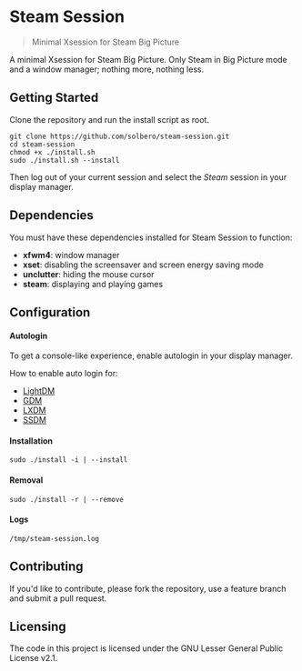 # Steam Session
> Minimal Xsession for Steam Big Picture

A minimal Xsession for Steam Big Picture. Only Steam in Big Picture mode and a window manager; nothing more, nothing less.

## Getting Started

Clone the repository and run the install script as root.

```shell
git clone https://github.com/solbero/steam-session.git
cd steam-session
chmod +x ./install.sh
sudo ./install.sh --install
```

Then log out of your current session and select the *Steam* session in your display manager.

## Dependencies

You must have these dependencies installed for Steam Session to function:

* **xfwm4**: window manager
* **xset**: disabling the screensaver and screen energy saving mode
* **unclutter**: hiding the mouse cursor
* **steam**: displaying and playing games

## Configuration

#### Autologin

To get a console-like experience, enable autologin in your display manager.

How to enable auto login for:
* [LightDM](https://wiki.archlinux.org/title/LightDM#Enabling_autologin)
* [GDM](https://wiki.archlinux.org/title/GDM#Automatic_login)
* [LXDM](https://wiki.archlinux.org/title/LXDM#Autologin)
* [SSDM](https://wiki.archlinux.org/title/SDDM#Autologin)

#### Installation

```shell
sudo ./install -i | --install
```

#### Removal

```shell
sudo ./install -r | --remove
```

#### Logs

```shell
/tmp/steam-session.log
```

## Contributing

If you'd like to contribute, please fork the repository, use a feature branch and submit a pull request.


## Licensing

The code in this project is licensed under the GNU Lesser General Public License v2.1.
